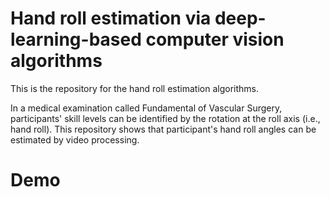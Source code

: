 # Hand roll estimation via deep-learning-based computer vision algorithms
This is the repository for the hand roll estimation algorithms. 

In a medical examination called Fundamental of Vascular Surgery, participants' skill levels can be identified by the rotation at the roll axis (i.e., hand roll). This repository shows that participant's hand roll angles can be estimated by video processing.  

# Demo
